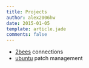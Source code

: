 ```yaml
---
title: Projects
author: alex2006hw
date: 2015-01-05
template: article.jade
comments: false
---
```


- [2bees](/articles/projects/2bees) connections
- [ubuntu](/articles/projects/ubuntu-patch) patch management
